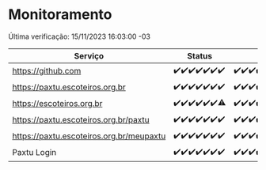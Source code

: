 # Monitoramento

Última verificação: 15/11/2023 16:03:00 -03

|Serviço|Status|Últimas 24h|
|---|---|---|
|https://github.com|<span title="2023-11-08: OK=24">✔️</span><span title="2023-11-09: OK=24">✔️</span><span title="2023-11-10: OK=24">✔️</span><span title="2023-11-11: OK=24">✔️</span><span title="2023-11-12: OK=24">✔️</span><span title="2023-11-13: OK=24">✔️</span><span title="2023-11-14: OK=20">✔️</span>|<span title="14/11/2023 17:04:00 -03 : 200">✔️</span><span title="14/11/2023 18:03:00 -03 : 200">✔️</span><span title="14/11/2023 19:04:00 -03 : 200">✔️</span><span title="14/11/2023 20:05:00 -03 : 200">✔️</span><span title="14/11/2023 21:30:00 -03 : 200">✔️</span><span title="14/11/2023 22:45:00 -03 : 200">✔️</span><span title="14/11/2023 23:20:00 -03 : 200">✔️</span><span title="15/11/2023 00:06:00 -03 : 200">✔️</span><span title="15/11/2023 01:07:00 -03 : 200">✔️</span><span title="15/11/2023 02:06:00 -03 : 200">✔️</span><span title="15/11/2023 03:08:00 -03 : 200">✔️</span><span title="15/11/2023 04:05:00 -03 : 200">✔️</span><span title="15/11/2023 05:08:00 -03 : 200">✔️</span><span title="15/11/2023 06:06:00 -03 : 200">✔️</span><span title="15/11/2023 07:07:00 -03 : 200">✔️</span><span title="15/11/2023 08:04:00 -03 : 200">✔️</span><span title="15/11/2023 09:11:00 -03 : 200">✔️</span><span title="15/11/2023 10:09:00 -03 : 200">✔️</span><span title="15/11/2023 11:05:00 -03 : 200">✔️</span><span title="15/11/2023 12:06:00 -03 : 200">✔️</span><span title="15/11/2023 13:07:00 -03 : 200">✔️</span><span title="15/11/2023 14:05:00 -03 : 200">✔️</span><span title="15/11/2023 15:08:00 -03 : 200">✔️</span><span title="15/11/2023 16:03:00 -03 : 200">✔️</span>|
|https://paxtu.escoteiros.org.br|<span title="2023-11-08: OK=24">✔️</span><span title="2023-11-09: OK=24">✔️</span><span title="2023-11-10: OK=24">✔️</span><span title="2023-11-11: OK=24">✔️</span><span title="2023-11-12: OK=24">✔️</span><span title="2023-11-13: OK=24">✔️</span><span title="2023-11-14: OK=20">✔️</span>|<span title="14/11/2023 17:04:00 -03 : 200">✔️</span><span title="14/11/2023 18:03:00 -03 : 200">✔️</span><span title="14/11/2023 19:04:00 -03 : 200">✔️</span><span title="14/11/2023 20:05:00 -03 : 200">✔️</span><span title="14/11/2023 21:30:00 -03 : 200">✔️</span><span title="14/11/2023 22:45:00 -03 : 200">✔️</span><span title="14/11/2023 23:20:00 -03 : 200">✔️</span><span title="15/11/2023 00:06:00 -03 : 200">✔️</span><span title="15/11/2023 01:07:00 -03 : 200">✔️</span><span title="15/11/2023 02:06:00 -03 : 200">✔️</span><span title="15/11/2023 03:08:00 -03 : 200">✔️</span><span title="15/11/2023 04:05:00 -03 : 200">✔️</span><span title="15/11/2023 05:08:00 -03 : 200">✔️</span><span title="15/11/2023 06:06:00 -03 : 200">✔️</span><span title="15/11/2023 07:07:00 -03 : 200">✔️</span><span title="15/11/2023 08:04:00 -03 : 200">✔️</span><span title="15/11/2023 09:11:00 -03 : 200">✔️</span><span title="15/11/2023 10:09:00 -03 : 200">✔️</span><span title="15/11/2023 11:05:00 -03 : 200">✔️</span><span title="15/11/2023 12:06:00 -03 : 200">✔️</span><span title="15/11/2023 13:07:00 -03 : 200">✔️</span><span title="15/11/2023 14:05:00 -03 : 200">✔️</span><span title="15/11/2023 15:08:00 -03 : 200">✔️</span><span title="15/11/2023 16:03:00 -03 : 200">✔️</span>|
|https://escoteiros.org.br|<span title="2023-11-08: OK=24">✔️</span><span title="2023-11-09: OK=24">✔️</span><span title="2023-11-10: OK=24">✔️</span><span title="2023-11-11: OK=24">✔️</span><span title="2023-11-12: OK=24">✔️</span><span title="2023-11-13: OK=24">✔️</span><span title="2023-11-14: OK=19, Falhas=1">⚠️</span>|<span title="14/11/2023 17:04:00 -03 : 200">✔️</span><span title="14/11/2023 18:03:00 -03 : 200">✔️</span><span title="14/11/2023 19:04:00 -03 : 200">✔️</span><span title="14/11/2023 20:05:00 -03 : 200">✔️</span><span title="14/11/2023 21:30:00 -03 : 200">✔️</span><span title="14/11/2023 22:45:00 -03 : 200">✔️</span><span title="14/11/2023 23:20:00 -03 : 200">✔️</span><span title="15/11/2023 00:06:00 -03 : 200">✔️</span><span title="15/11/2023 01:07:00 -03 : 200">✔️</span><span title="15/11/2023 02:06:00 -03 : 200">✔️</span><span title="15/11/2023 03:08:00 -03 : 200">✔️</span><span title="15/11/2023 04:05:00 -03 : 200">✔️</span><span title="15/11/2023 05:08:00 -03 : 200">✔️</span><span title="15/11/2023 06:06:00 -03 : 200">✔️</span><span title="15/11/2023 07:07:00 -03 : 200">✔️</span><span title="15/11/2023 08:04:00 -03 : 200">✔️</span><span title="15/11/2023 09:11:00 -03 : 200">✔️</span><span title="15/11/2023 10:09:00 -03 : 200">✔️</span><span title="15/11/2023 11:05:00 -03 : 200">✔️</span><span title="15/11/2023 12:06:00 -03 : 200">✔️</span><span title="15/11/2023 13:07:00 -03 : 200">✔️</span><span title="15/11/2023 14:05:00 -03 : 200">✔️</span><span title="15/11/2023 15:08:00 -03 : 200">✔️</span><span title="15/11/2023 16:03:00 -03 : 200">✔️</span>|
|https://paxtu.escoteiros.org.br/paxtu|<span title="2023-11-08: OK=24">✔️</span><span title="2023-11-09: OK=24">✔️</span><span title="2023-11-10: OK=24">✔️</span><span title="2023-11-11: OK=24">✔️</span><span title="2023-11-12: OK=24">✔️</span><span title="2023-11-13: OK=24">✔️</span><span title="2023-11-14: OK=20">✔️</span>|<span title="14/11/2023 17:04:00 -03 : 200">✔️</span><span title="14/11/2023 18:03:00 -03 : 200">✔️</span><span title="14/11/2023 19:04:00 -03 : 200">✔️</span><span title="14/11/2023 20:05:00 -03 : 200">✔️</span><span title="14/11/2023 21:30:00 -03 : 200">✔️</span><span title="14/11/2023 22:46:00 -03 : 200">✔️</span><span title="14/11/2023 23:20:00 -03 : 200">✔️</span><span title="15/11/2023 00:06:00 -03 : 200">✔️</span><span title="15/11/2023 01:07:00 -03 : 200">✔️</span><span title="15/11/2023 02:06:00 -03 : 200">✔️</span><span title="15/11/2023 03:08:00 -03 : 200">✔️</span><span title="15/11/2023 04:05:00 -03 : 200">✔️</span><span title="15/11/2023 05:08:00 -03 : 200">✔️</span><span title="15/11/2023 06:06:00 -03 : 200">✔️</span><span title="15/11/2023 07:07:00 -03 : 200">✔️</span><span title="15/11/2023 08:04:00 -03 : 200">✔️</span><span title="15/11/2023 09:11:00 -03 : 200">✔️</span><span title="15/11/2023 10:09:00 -03 : 200">✔️</span><span title="15/11/2023 11:05:00 -03 : 200">✔️</span><span title="15/11/2023 12:06:00 -03 : 200">✔️</span><span title="15/11/2023 13:07:00 -03 : 200">✔️</span><span title="15/11/2023 14:05:00 -03 : 200">✔️</span><span title="15/11/2023 15:08:00 -03 : 200">✔️</span><span title="15/11/2023 16:03:00 -03 : 200">✔️</span>|
|https://paxtu.escoteiros.org.br/meupaxtu|<span title="2023-11-08: OK=24">✔️</span><span title="2023-11-09: OK=24">✔️</span><span title="2023-11-10: OK=24">✔️</span><span title="2023-11-11: OK=24">✔️</span><span title="2023-11-12: OK=24">✔️</span><span title="2023-11-13: OK=24">✔️</span><span title="2023-11-14: OK=20">✔️</span>|<span title="14/11/2023 17:04:00 -03 : 200">✔️</span><span title="14/11/2023 18:03:00 -03 : 200">✔️</span><span title="14/11/2023 19:04:00 -03 : 200">✔️</span><span title="14/11/2023 20:05:00 -03 : 200">✔️</span><span title="14/11/2023 21:30:00 -03 : 200">✔️</span><span title="14/11/2023 22:46:00 -03 : 200">✔️</span><span title="14/11/2023 23:20:00 -03 : 200">✔️</span><span title="15/11/2023 00:06:00 -03 : 200">✔️</span><span title="15/11/2023 01:07:00 -03 : 200">✔️</span><span title="15/11/2023 02:06:00 -03 : 200">✔️</span><span title="15/11/2023 03:08:00 -03 : 200">✔️</span><span title="15/11/2023 04:05:00 -03 : 200">✔️</span><span title="15/11/2023 05:08:00 -03 : 200">✔️</span><span title="15/11/2023 06:06:00 -03 : 200">✔️</span><span title="15/11/2023 07:07:00 -03 : 200">✔️</span><span title="15/11/2023 08:04:00 -03 : 200">✔️</span><span title="15/11/2023 09:11:00 -03 : 200">✔️</span><span title="15/11/2023 10:09:00 -03 : 200">✔️</span><span title="15/11/2023 11:05:00 -03 : 200">✔️</span><span title="15/11/2023 12:06:00 -03 : 200">✔️</span><span title="15/11/2023 13:07:00 -03 : 200">✔️</span><span title="15/11/2023 14:05:00 -03 : 200">✔️</span><span title="15/11/2023 15:08:00 -03 : 200">✔️</span><span title="15/11/2023 16:03:00 -03 : 200">✔️</span>|
|Paxtu Login|<span title="2023-11-08: OK=24">✔️</span><span title="2023-11-09: OK=24">✔️</span><span title="2023-11-10: OK=24">✔️</span><span title="2023-11-11: OK=24">✔️</span><span title="2023-11-12: OK=24">✔️</span><span title="2023-11-13: OK=24">✔️</span><span title="2023-11-14: OK=20">✔️</span>|<span title="14/11/2023 17:04:00 -03 : 200">✔️</span><span title="14/11/2023 18:03:00 -03 : 200">✔️</span><span title="14/11/2023 19:04:00 -03 : 200">✔️</span><span title="14/11/2023 20:05:00 -03 : 200">✔️</span><span title="14/11/2023 21:30:00 -03 : 200">✔️</span><span title="14/11/2023 22:46:00 -03 : 200">✔️</span><span title="14/11/2023 23:20:00 -03 : 200">✔️</span><span title="15/11/2023 00:07:00 -03 : 200">✔️</span><span title="15/11/2023 01:07:00 -03 : 200">✔️</span><span title="15/11/2023 02:06:00 -03 : 200">✔️</span><span title="15/11/2023 03:08:00 -03 : 200">✔️</span><span title="15/11/2023 04:05:00 -03 : 200">✔️</span><span title="15/11/2023 05:08:00 -03 : 200">✔️</span><span title="15/11/2023 06:06:00 -03 : 200">✔️</span><span title="15/11/2023 07:07:00 -03 : 200">✔️</span><span title="15/11/2023 08:04:00 -03 : 200">✔️</span><span title="15/11/2023 09:11:00 -03 : 200">✔️</span><span title="15/11/2023 10:09:00 -03 : 200">✔️</span><span title="15/11/2023 11:05:00 -03 : 200">✔️</span><span title="15/11/2023 12:06:00 -03 : 200">✔️</span><span title="15/11/2023 13:07:00 -03 : 200">✔️</span><span title="15/11/2023 14:05:00 -03 : 200">✔️</span><span title="15/11/2023 15:08:00 -03 : 200">✔️</span><span title="15/11/2023 16:03:00 -03 : 200">✔️</span>|
